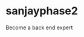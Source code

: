 # sanjayphase2
Become a back end expert 
<?xml version="1.0" encoding="UTF-8"?>
<classpath>
	<classpathentry kind="src" path="src/main/java"/>
	<classpathentry kind="con" path="org.eclipse.jdt.launching.JRE_CONTAINER/org.eclipse.jdt.internal.debug.ui.launcher.StandardVMType/JavaSE-11">
		<attributes>
			<attribute name="module" value="true"/>
		</attributes>
	</classpathentry>
	<classpathentry kind="lib" path="src/main/webapp/WEB-INF/lib/javax.servlet.jsp.jstl-1.2.1.jar">
		<attributes>
			<attribute name="module" value="true"/>
		</attributes>
	</classpathentry>
	<classpathentry kind="lib" path="src/main/webapp/WEB-INF/lib/javax.servlet.jsp.jstl-api-1.2.1.jar">
		<attributes>
			<attribute name="module" value="true"/>
		</attributes>
	</classpathentry>
	<classpathentry kind="lib" path="src/main/webapp/WEB-INF/lib/mysql-connector-java-8.0.23.jar">
		<attributes>
			<attribute name="module" value="true"/>
		</attributes>
	</classpathentry>
	<classpathentry kind="lib" path="src/main/webapp/WEB-INF/lib/protobuf-java-3.11.4.jar">
		<attributes>
			<attribute name="module" value="true"/>
		</attributes>
	</classpathentry>
	<classpathentry kind="con" path="org.eclipse.jst.server.core.container/org.eclipse.jst.server.tomcat.runtimeTarget/Apache Tomcat v9.0">
		<attributes>
			<attribute name="owner.project.facets" value="jst.web"/>
		</attributes>
	</classpathentry>
	<classpathentry kind="con" path="org.eclipse.jst.j2ee.internal.web.container"/>
	<classpathentry kind="con" path="org.eclipse.jst.j2ee.internal.module.container"/>
	<classpathentry kind="output" path="build/classes"/>
</classpath>
